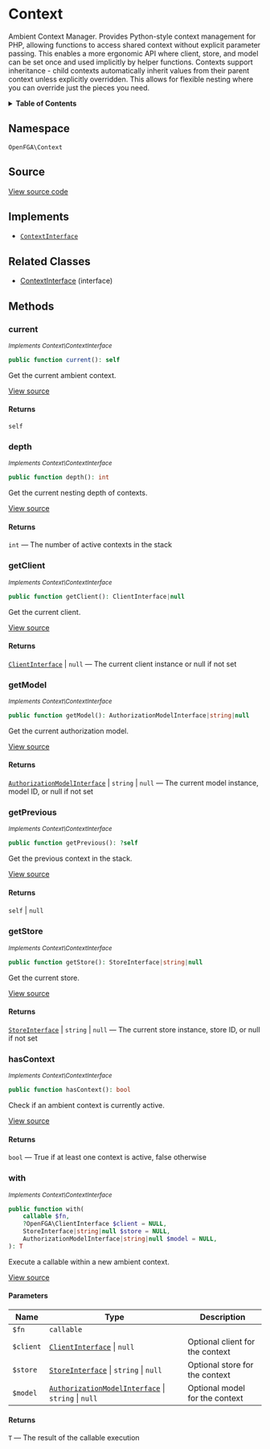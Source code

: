 # Context

Ambient Context Manager. Provides Python-style context management for PHP, allowing functions to access shared context without explicit parameter passing. This enables a more ergonomic API where client, store, and model can be set once and used implicitly by helper functions. Contexts support inheritance - child contexts automatically inherit values from their parent context unless explicitly overridden. This allows for flexible nesting where you can override just the pieces you need.

<details>
<summary><strong>Table of Contents</strong></summary>

- [Namespace](#namespace)
- [Source](#source)
- [Implements](#implements)
- [Related Classes](#related-classes)
- [Methods](#methods)

- [`current()`](#current)
  - [`depth()`](#depth)
  - [`getClient()`](#getclient)
  - [`getModel()`](#getmodel)
  - [`getPrevious()`](#getprevious)
  - [`getStore()`](#getstore)
  - [`hasContext()`](#hascontext)
  - [`with()`](#with)

</details>

## Namespace

`OpenFGA\Context`

## Source

[View source code](https://github.com/evansims/openfga-php/blob/main/src/Context/Context.php)

## Implements

- [`ContextInterface`](ContextInterface.md)

## Related Classes

- [ContextInterface](Context/ContextInterface.md) (interface)

## Methods

### current

*<small>Implements Context\ContextInterface</small>*

```php
public function current(): self

```

Get the current ambient context.

[View source](https://github.com/evansims/openfga-php/blob/main/src/Context/ContextInterface.php#L26)

#### Returns

`self`

### depth

*<small>Implements Context\ContextInterface</small>*

```php
public function depth(): int

```

Get the current nesting depth of contexts.

[View source](https://github.com/evansims/openfga-php/blob/main/src/Context/ContextInterface.php#L33)

#### Returns

`int` — The number of active contexts in the stack

### getClient

*<small>Implements Context\ContextInterface</small>*

```php
public function getClient(): ClientInterface|null

```

Get the current client.

[View source](https://github.com/evansims/openfga-php/blob/main/src/Context/ContextInterface.php#L40)

#### Returns

[`ClientInterface`](ClientInterface.md) &#124; `null` — The current client instance or null if not set

### getModel

*<small>Implements Context\ContextInterface</small>*

```php
public function getModel(): AuthorizationModelInterface|string|null

```

Get the current authorization model.

[View source](https://github.com/evansims/openfga-php/blob/main/src/Context/ContextInterface.php#L47)

#### Returns

[`AuthorizationModelInterface`](Models/AuthorizationModelInterface.md) &#124; `string` &#124; `null` — The current model instance, model ID, or null if not set

### getPrevious

*<small>Implements Context\ContextInterface</small>*

```php
public function getPrevious(): ?self

```

Get the previous context in the stack.

[View source](https://github.com/evansims/openfga-php/blob/main/src/Context/ContextInterface.php#L52)

#### Returns

`self` &#124; `null`

### getStore

*<small>Implements Context\ContextInterface</small>*

```php
public function getStore(): StoreInterface|string|null

```

Get the current store.

[View source](https://github.com/evansims/openfga-php/blob/main/src/Context/ContextInterface.php#L59)

#### Returns

[`StoreInterface`](Models/StoreInterface.md) &#124; `string` &#124; `null` — The current store instance, store ID, or null if not set

### hasContext

*<small>Implements Context\ContextInterface</small>*

```php
public function hasContext(): bool

```

Check if an ambient context is currently active.

[View source](https://github.com/evansims/openfga-php/blob/main/src/Context/ContextInterface.php#L66)

#### Returns

`bool` — True if at least one context is active, false otherwise

### with

*<small>Implements Context\ContextInterface</small>*

```php
public function with(
    callable $fn,
    ?OpenFGA\ClientInterface $client = NULL,
    StoreInterface|string|null $store = NULL,
    AuthorizationModelInterface|string|null $model = NULL,
): T

```

Execute a callable within a new ambient context.

[View source](https://github.com/evansims/openfga-php/blob/main/src/Context/ContextInterface.php#L82)

#### Parameters

| Name      | Type                                                                                                 | Description                     |
| --------- | ---------------------------------------------------------------------------------------------------- | ------------------------------- |
| `$fn`     | `callable`                                                                                           |                                 |
| `$client` | [`ClientInterface`](ClientInterface.md) &#124; `null`                                                | Optional client for the context |
| `$store`  | [`StoreInterface`](Models/StoreInterface.md) &#124; `string` &#124; `null`                           | Optional store for the context  |
| `$model`  | [`AuthorizationModelInterface`](Models/AuthorizationModelInterface.md) &#124; `string` &#124; `null` | Optional model for the context  |

#### Returns

`T` — The result of the callable execution
